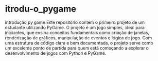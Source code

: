 # itrodu-o_pygame
introdução py game
Este repositório contém o primeiro projeto de um estudante utilizando PyGame. O projeto é um jogo simples, ideal para iniciantes, que ensina conceitos fundamentais como criação de janelas, renderização de gráficos, manipulação de eventos e lógica de jogo. Com uma estrutura de código clara e bem documentada, o projeto serve como um excelente ponto de partida para quem está começando a explorar o desenvolvimento de jogos com Python e PyGame.
